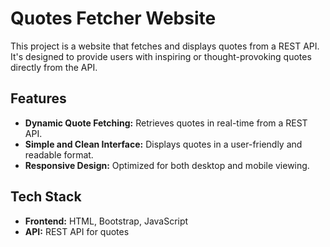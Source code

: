 # Quotes Fetcher Website

This project is a website that fetches and displays quotes from a REST API. It's designed to provide users with inspiring or thought-provoking quotes directly from the API.

## Features

- **Dynamic Quote Fetching:** Retrieves quotes in real-time from a REST API.
- **Simple and Clean Interface:** Displays quotes in a user-friendly and readable format.
- **Responsive Design:** Optimized for both desktop and mobile viewing.

## Tech Stack

- **Frontend:** HTML, Bootstrap, JavaScript
- **API:** REST API for quotes
